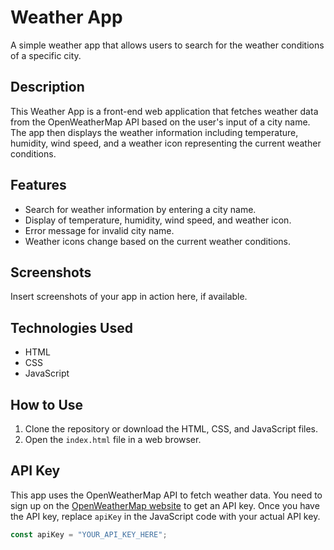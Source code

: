 # Weather App

A simple weather app that allows users to search for the weather conditions of a specific city.

## Description

This Weather App is a front-end web application that fetches weather data from the OpenWeatherMap API based on the user's input of a city name. The app then displays the weather information including temperature, humidity, wind speed, and a weather icon representing the current weather conditions.

## Features

- Search for weather information by entering a city name.
- Display of temperature, humidity, wind speed, and weather icon.
- Error message for invalid city name.
- Weather icons change based on the current weather conditions.

## Screenshots

Insert screenshots of your app in action here, if available.

## Technologies Used

- HTML
- CSS
- JavaScript

## How to Use

1. Clone the repository or download the HTML, CSS, and JavaScript files.
2. Open the `index.html` file in a web browser.

## API Key

This app uses the OpenWeatherMap API to fetch weather data. You need to sign up on the [OpenWeatherMap website](https://openweathermap.org/) to get an API key. Once you have the API key, replace `apiKey` in the JavaScript code with your actual API key.

```javascript
const apiKey = "YOUR_API_KEY_HERE";

